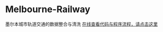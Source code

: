 # Melbourne-Railway
墨尔本城市轨道交通的数据整合与清洗
[在线查看代码与程序流程，请点击这里](https://nbviewer.jupyter.org/github/FinlayHere/Melbourne-Railway/blob/master/Ass3.ipynb)
